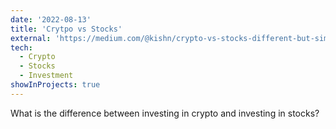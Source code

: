```yaml
---
date: '2022-08-13'
title: 'Crytpo vs Stocks'
external: 'https://medium.com/@kishn/crypto-vs-stocks-different-but-similar-be5a621a62d5'
tech:
  - Crypto
  - Stocks
  - Investment
showInProjects: true
---
```


What is the difference between investing in crypto and investing in stocks?
